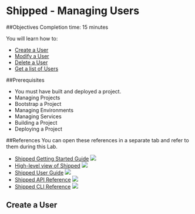 # Shipped - Managing Users





##Objectives
Completion time: 15 minutes

You will learn how to:

- <a href="#create">Create a User</a>
- <a href="2.md">Modify a User</a>
- <a href="3.md">Delete a User</a>
- <a href="4.md">Get a list of Users</a>


##Prerequisites

- You must have built and deployed a project.
- Managing Projects
- Bootstrap a Project
- Managing Environments
- Managing Services
- Building a Project
- Deploying a Project


##References
You can open these references in a separate tab and refer to them during this Lab.


- <a href="#" target="_blank">Shipped Getting Started Guide</a>  ![](posts/files/shipped-manage-users/assets/icon-open-link.jpg)
- <a href="https://cisco.jiveon.com/docs/DOC-811787" target="_blank">High-level view of Shipped</a>  ![](posts/files/shipped-manage-users/assets/icon-open-link.jpg)
- <a href="#" target="_blank">Shipped User Guide</a>  ![](posts/files/shipped-manage-users/assets/icon-open-link.jpg)
- <a href="#" target="_blank">Shipped API Reference</a>  ![](posts/files/shipped-manage-users/assets/icon-open-link.jpg)
- <a href="#" target="_blank">Shipped CLI Reference</a>  ![](posts/files/shipped-manage-users/assets/icon-open-link.jpg)



<a name="create"></a>
## Create a User




